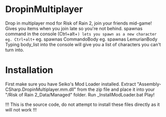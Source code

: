 # DropinMultiplayer
Drop in multiplayer mod for Risk of Rain 2, join your friends mid-game!
Gives you items when you join late so you're not behind.
spawnas command in the console (Ctrl+alt+`) lets you spawn as a new character
  eg. Ctrl+alt+`
  eg. spawnas CommandoBody
  eg. spawnas LemurianBody
Typing body_list into the console will give you a list of characters you can't turn into.

# Installation
First make sure you have Seiko's Mod Loader installed.
Extract "Assembly-CSharp.DropinMultiplayer.mm.dll" from the zip file and place it into your "/Risk of Rain 2_Data/Managed" folder.
Run _InstallModLoader.bat
Play!

!!! This is the source code, do not attempt to install these files directly as it will not work !!!
